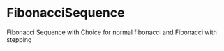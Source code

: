 # FibonacciSequence
Fibonacci Sequence with Choice for normal fibonacci and Fibonacci with stepping
